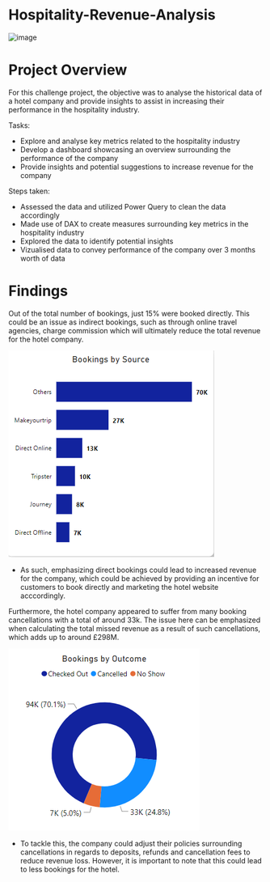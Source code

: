 # Hospitality-Revenue-Analysis
![image](https://github.com/Justin-Data/Hospitality-Revenue-Analysis-PowerBI/assets/137729013/1ce78e81-add7-40a5-8f96-ba3141b663c5)





# Project Overview
For this challenge project, the objective was to analyse the historical data of a hotel company and provide insights to assist in increasing their performance in the hospitality industry.

Tasks:
- Explore and analyse key metrics related to the hospitality industry
- Develop a dashboard showcasing an overview surrounding the performance of the company
- Provide insights and potential suggestions to increase revenue for the company

Steps taken:

- Assessed the data and utilized Power Query to clean the data accordingly
- Made use of DAX to create measures surrounding key metrics in the hospitality industry
- Explored the data to identify potential insights
- Vizualised data to convey performance of the company over 3 months worth of data

# Findings

Out of the total number of bookings, just 15% were booked directly. This could be an issue as indirect bookings, such as through online travel agencies, charge commission which will ultimately reduce the total revenue for the hotel company.

![Bookings](bookings.png)

- As such, emphasizing direct bookings could lead to increased revenue for the company, which could be achieved by providing an incentive for customers to book directly and marketing the hotel website acccordingly.

Furthermore, the hotel company appeared to suffer from many booking cancellations with a total of around 33k. The issue here can be emphasized when calculating the total missed revenue as a result of such cancellations, which adds up to around £298M.

![Bookings Outcome](Outcome.png)

- To tackle this, the company could adjust their policies surrounding cancellations in regards to deposits, refunds and cancellation fees to reduce revenue loss. However, it is important to note that this could lead to less bookings for the hotel.

